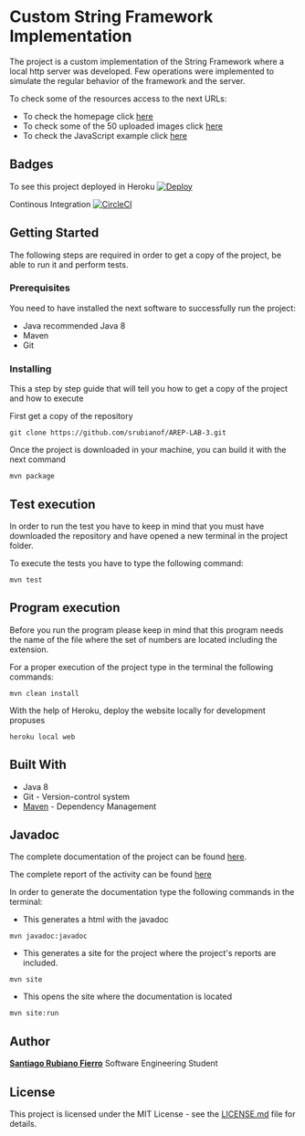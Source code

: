 # Custom String Framework Implementation
The project is a custom implementation of the String Framework where a local http server was developed. Few operations were implemented to simulate the regular behavior of the framework and the server.

To check some of the resources access to the next URLs:
* To check the homepage click [here](https://powerful-chamber-98560.herokuapp.com)
* To check some of the 50 uploaded images click [here](https://powerful-chamber-98560.herokuapp.com/png/File1.png)
* To check the JavaScript example click [here](https://powerful-chamber-98560.herokuapp.com/example.js)

## Badges

To see this project deployed in Heroku [![Deploy](https://www.herokucdn.com/deploy/button.svg)](https://powerful-chamber-98560.herokuapp.com)

Continous Integration [![CircleCI](https://circleci.com/gh/circleci/circleci-docs.svg?style=svg)](https://circleci.com/gh/srubianof/AREP-LAB-3)
## Getting Started
The following steps are required in order to get a copy of the project, be able to run it and perform tests.
### Prerequisites
You need to have installed the next software to successfully run the project:

* Java recommended Java 8
* Maven
* Git
### Installing
This a step by step guide that will tell you how to get a copy of the project and how to execute
        
First get a copy of the repository
```
git clone https://github.com/srubianof/AREP-LAB-3.git
```
Once the project is downloaded in your machine, you can build it with the next command
```
mvn package
```

## Test execution
 In order to run the test you have to keep in mind that you must have downloaded the repository and have opened a new terminal in the project folder.
 
 To execute the tests you have to type the following command:
 
 ```
mvn test
```
## Program execution
Before you run the program please keep in mind that this program needs the name of the file where the set of numbers are located including the extension.

For a proper execution of the project type in the terminal the following commands:

```
mvn clean install
```

With the help of Heroku, deploy the website locally for development propuses
```
heroku local web
```

## Built With
* Java 8
* Git - Version-control system
* [Maven](https://maven.apache.org) - Dependency Management
## Javadoc

The complete documentation of the project can be found [here](https://srubianof.github.io/arep-lab-3-docs/).

The complete report of the activity can be found [here](https://www.overleaf.com/read/bknqvyzwxkgc)


In order to generate the documentation type the following commands in the terminal:
* This generates a html with the javadoc
```
mvn javadoc:javadoc
```
* This generates a site for the project where the project's reports are included.
```
mvn site
```
* This opens the site where the documentation is located
```
mvn site:run
```


## Author

[**Santiago Rubiano Fierro**](https://github.com/srubianof) Software Engineering Student

## License

 This project is licensed under the MIT License - see the [LICENSE.md](https://github.com/srubianof/AREP-LAB-1/blob/master/LICENSE) file for details.